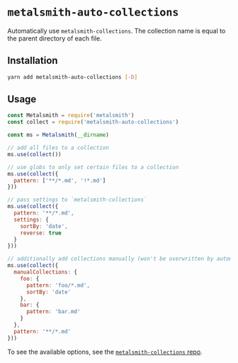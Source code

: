 # `metalsmith-auto-collections`

Automatically use `metalsmith-collections`. The collection name is equal to the parent directory of each file.

## Installation

```sh
yarn add metalsmith-auto-collections [-D]
```

## Usage

```js
const Metalsmith = require('metalsmith')
const collect = require('metalsmith-auto-collections')

const ms = Metalsmith(__dirname)

// add all files to a collection
ms.use(collect())

// use globs to only set certain files to a collection
ms.use(collect({
  pattern: ['**/*.md', '!*.md']
}))

// pass settings to `metalsmith-collections`
ms.use(collect({
  pattern: '**/*.md',
  settings: {
    sortBy: 'date',
    reverse: true
  }
}))

// additionally add collections manually (won't be overwritten by automatically added collections)
ms.use(collect({
  manualCollections: {
    foo: {
      pattern: 'foo/*.md',
      sortBy: 'date'
    },
    bar: {
      pattern: 'bar.md'
    }
  },
  pattern: '**/*.md'
}))
```

 To see the available options, see the [`metalsmith-collections` repo](https://github.com/segmentio/metalsmith-collections).
